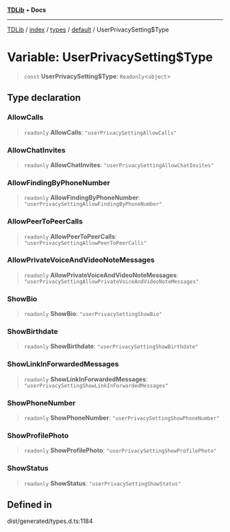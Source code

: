 [**TDLib**](../../../../../../README.md) • **Docs**

***

[TDLib](../../../../../../modules.md) / [index](../../../../../README.md) / [types](../../../README.md) / [default](../README.md) / UserPrivacySetting$Type

# Variable: UserPrivacySetting$Type

> `const` **UserPrivacySetting$Type**: `Readonly`\<`object`\>

## Type declaration

### AllowCalls

> `readonly` **AllowCalls**: `"userPrivacySettingAllowCalls"`

### AllowChatInvites

> `readonly` **AllowChatInvites**: `"userPrivacySettingAllowChatInvites"`

### AllowFindingByPhoneNumber

> `readonly` **AllowFindingByPhoneNumber**: `"userPrivacySettingAllowFindingByPhoneNumber"`

### AllowPeerToPeerCalls

> `readonly` **AllowPeerToPeerCalls**: `"userPrivacySettingAllowPeerToPeerCalls"`

### AllowPrivateVoiceAndVideoNoteMessages

> `readonly` **AllowPrivateVoiceAndVideoNoteMessages**: `"userPrivacySettingAllowPrivateVoiceAndVideoNoteMessages"`

### ShowBio

> `readonly` **ShowBio**: `"userPrivacySettingShowBio"`

### ShowBirthdate

> `readonly` **ShowBirthdate**: `"userPrivacySettingShowBirthdate"`

### ShowLinkInForwardedMessages

> `readonly` **ShowLinkInForwardedMessages**: `"userPrivacySettingShowLinkInForwardedMessages"`

### ShowPhoneNumber

> `readonly` **ShowPhoneNumber**: `"userPrivacySettingShowPhoneNumber"`

### ShowProfilePhoto

> `readonly` **ShowProfilePhoto**: `"userPrivacySettingShowProfilePhoto"`

### ShowStatus

> `readonly` **ShowStatus**: `"userPrivacySettingShowStatus"`

## Defined in

dist/generated/types.d.ts:1184
